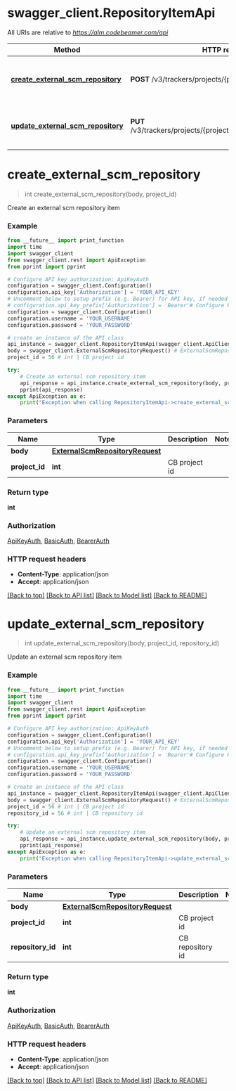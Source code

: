 # swagger_client.RepositoryItemApi

All URIs are relative to *https://alm.codebeamer.com/api*

Method | HTTP request | Description
------------- | ------------- | -------------
[**create_external_scm_repository**](RepositoryItemApi.md#create_external_scm_repository) | **POST** /v3/trackers/projects/{projectId}/repository | Create an external scm repository item
[**update_external_scm_repository**](RepositoryItemApi.md#update_external_scm_repository) | **PUT** /v3/trackers/projects/{projectId}/repository/{repositoryId} | Update an external scm repository item

# **create_external_scm_repository**
> int create_external_scm_repository(body, project_id)

Create an external scm repository item

### Example
```python
from __future__ import print_function
import time
import swagger_client
from swagger_client.rest import ApiException
from pprint import pprint

# Configure API key authorization: ApiKeyAuth
configuration = swagger_client.Configuration()
configuration.api_key['Authorization'] = 'YOUR_API_KEY'
# Uncomment below to setup prefix (e.g. Bearer) for API key, if needed
# configuration.api_key_prefix['Authorization'] = 'Bearer'# Configure HTTP basic authorization: BasicAuth
configuration = swagger_client.Configuration()
configuration.username = 'YOUR_USERNAME'
configuration.password = 'YOUR_PASSWORD'

# create an instance of the API class
api_instance = swagger_client.RepositoryItemApi(swagger_client.ApiClient(configuration))
body = swagger_client.ExternalScmRepositoryRequest() # ExternalScmRepositoryRequest | 
project_id = 56 # int | CB project id

try:
    # Create an external scm repository item
    api_response = api_instance.create_external_scm_repository(body, project_id)
    pprint(api_response)
except ApiException as e:
    print("Exception when calling RepositoryItemApi->create_external_scm_repository: %s\n" % e)
```

### Parameters

Name | Type | Description  | Notes
------------- | ------------- | ------------- | -------------
 **body** | [**ExternalScmRepositoryRequest**](ExternalScmRepositoryRequest.md)|  | 
 **project_id** | **int**| CB project id | 

### Return type

**int**

### Authorization

[ApiKeyAuth](../README.md#ApiKeyAuth), [BasicAuth](../README.md#BasicAuth), [BearerAuth](../README.md#BearerAuth)

### HTTP request headers

 - **Content-Type**: application/json
 - **Accept**: application/json

[[Back to top]](#) [[Back to API list]](../README.md#documentation-for-api-endpoints) [[Back to Model list]](../README.md#documentation-for-models) [[Back to README]](../README.md)

# **update_external_scm_repository**
> int update_external_scm_repository(body, project_id, repository_id)

Update an external scm repository item

### Example
```python
from __future__ import print_function
import time
import swagger_client
from swagger_client.rest import ApiException
from pprint import pprint

# Configure API key authorization: ApiKeyAuth
configuration = swagger_client.Configuration()
configuration.api_key['Authorization'] = 'YOUR_API_KEY'
# Uncomment below to setup prefix (e.g. Bearer) for API key, if needed
# configuration.api_key_prefix['Authorization'] = 'Bearer'# Configure HTTP basic authorization: BasicAuth
configuration = swagger_client.Configuration()
configuration.username = 'YOUR_USERNAME'
configuration.password = 'YOUR_PASSWORD'

# create an instance of the API class
api_instance = swagger_client.RepositoryItemApi(swagger_client.ApiClient(configuration))
body = swagger_client.ExternalScmRepositoryRequest() # ExternalScmRepositoryRequest | 
project_id = 56 # int | CB project id
repository_id = 56 # int | CB repository id

try:
    # Update an external scm repository item
    api_response = api_instance.update_external_scm_repository(body, project_id, repository_id)
    pprint(api_response)
except ApiException as e:
    print("Exception when calling RepositoryItemApi->update_external_scm_repository: %s\n" % e)
```

### Parameters

Name | Type | Description  | Notes
------------- | ------------- | ------------- | -------------
 **body** | [**ExternalScmRepositoryRequest**](ExternalScmRepositoryRequest.md)|  | 
 **project_id** | **int**| CB project id | 
 **repository_id** | **int**| CB repository id | 

### Return type

**int**

### Authorization

[ApiKeyAuth](../README.md#ApiKeyAuth), [BasicAuth](../README.md#BasicAuth), [BearerAuth](../README.md#BearerAuth)

### HTTP request headers

 - **Content-Type**: application/json
 - **Accept**: application/json

[[Back to top]](#) [[Back to API list]](../README.md#documentation-for-api-endpoints) [[Back to Model list]](../README.md#documentation-for-models) [[Back to README]](../README.md)

